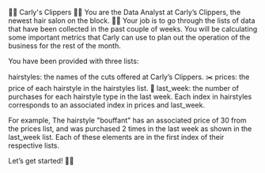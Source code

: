 💈💈 Carly's Clippers 💈💈 
You are the Data Analyst at Carly’s Clippers, the newest hair salon on the block. 💇💇
Your job is to go through the lists of data that have been collected in the past couple of weeks.
You will be calculating some important metrics that Carly can use to plan out the operation of the business for the rest of the month.

You have been provided with three lists:

hairstyles: the names of the cuts offered at Carly’s Clippers. ✂️
prices: the price of each hairstyle in the hairstyles list. 🤑
last_week: the number of purchases for each hairstyle type in the last week.
Each index in hairstyles corresponds to an associated index in prices and last_week.

For example, The hairstyle "bouffant" has an associated price of 30 from the prices list, and was purchased 2 times in the last week as shown in the last_week list. 
Each of these elements are in the first index of their respective lists.

Let’s get started! 🚀🚀

